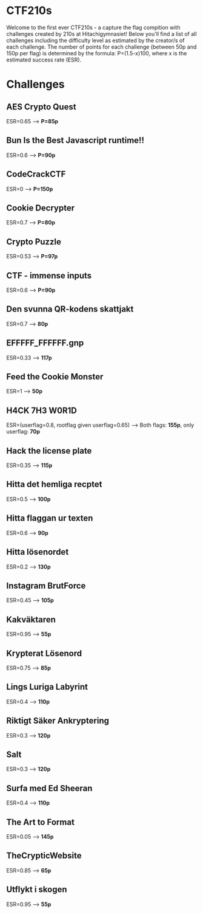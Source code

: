 # CTF210s
Welcome to the first ever CTF210s - a capture the flag compition with challenges created by 210s at Hitachigymnasiet! Below you'll find a list of all challenges including the difficulty level as estimated by the creator/s of each challenge. The number of points for each challenge (between 50p and 150p per flag) is determined by the formula: P=(1.5-x)100, where x is the estimated success rate (ESR).

# Challenges
## AES Crypto Quest
ESR=0.65 --> **P=85p**
<!--- 
## Alternativa Metoder
ESR= 
-->
## Bun Is the Best Javascript runtime!!
ESR=0.6 --> **P=90p**
## CodeCrackCTF
ESR=0 --> **P=150p**
## Cookie Decrypter
ESR=0.7 --> **P=80p**
## Crypto Puzzle
ESR=0.53 --> **P=97p**
## CTF - immense inputs
ESR=0.6 --> **P=90p**
## Den svunna QR-kodens skattjakt
ESR=0.7 --> **80p**
## EFFFFF_FFFFFF.gnp
ESR=0.33 --> **117p**
## Feed the Cookie Monster
ESR=1 --> **50p**
## H4CK 7H3 W0R1D
ESR=(userflag=0.8, rootflag given userflag=0.65) --> Both flags: **155p**, only userflag: **70p**
## Hack the license plate
ESR=0.35 --> **115p**
## Hitta det hemliga recptet
ESR=0.5 --> **100p**
## Hitta flaggan ur texten
ESR=0.6 --> **90p**
## Hitta lösenordet
ESR=0.2 --> **130p**
## Instagram BrutForce
ESR=0.45 --> **105p**
## Kakväktaren
ESR=0.95 --> **55p**
## Krypterat Lösenord
ESR=0.75 --> **85p**
## Lings Luriga Labyrint
ESR=0.4 --> **110p**
## Riktigt Säker Ankryptering
ESR=0.3 --> **120p**
## Salt
ESR=0.3 --> **120p**
## Surfa med Ed Sheeran
ESR=0.4 --> **110p**
## The Art to Format
ESR=0.05 --> **145p**
## TheCrypticWebsite
ESR=0.85 --> **65p**
## Utflykt i skogen
ESR=0.95 --> **55p**
